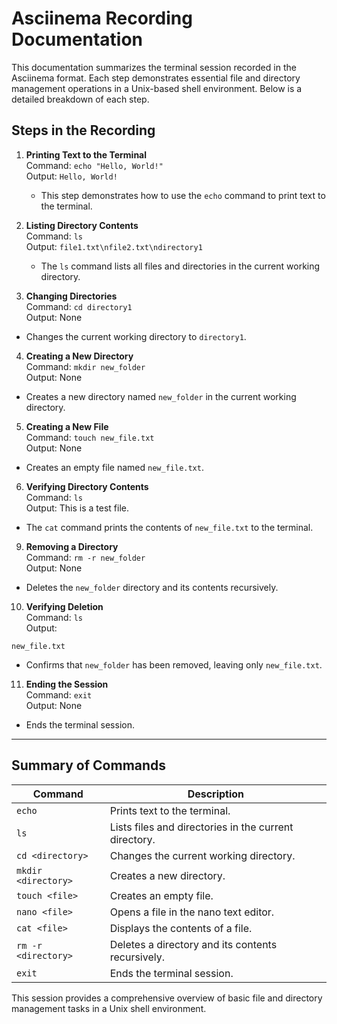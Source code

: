 # Asciinema Recording Documentation

This documentation summarizes the terminal session recorded in the Asciinema format. Each step demonstrates essential file and directory management operations in a Unix-based shell environment. Below is a detailed breakdown of each step.

## Steps in the Recording

1. **Printing Text to the Terminal**  
   Command: `echo "Hello, World!"`  
   Output: `Hello, World!`  
   - This step demonstrates how to use the `echo` command to print text to the terminal.

2. **Listing Directory Contents**  
   Command: `ls`  
   Output: `file1.txt\nfile2.txt\ndirectory1`
   - The `ls` command lists all files and directories in the current working directory.

3. **Changing Directories**  
Command: `cd directory1`  
Output: None  
- Changes the current working directory to `directory1`.

4. **Creating a New Directory**  
Command: `mkdir new_folder`  
Output: None  
- Creates a new directory named `new_folder` in the current working directory.

5. **Creating a New File**  
Command: `touch new_file.txt`  
Output: None  
- Creates an empty file named `new_file.txt`.

6. **Verifying Directory Contents**  
Command: `ls`  
Output: This is a test file.
- The `cat` command prints the contents of `new_file.txt` to the terminal.

9. **Removing a Directory**  
Command: `rm -r new_folder`  
Output: None  
- Deletes the `new_folder` directory and its contents recursively.

10. **Verifying Deletion**  
 Command: `ls`  
 Output:  
 ```
 new_file.txt
 ```
 - Confirms that `new_folder` has been removed, leaving only `new_file.txt`.

11. **Ending the Session**  
 Command: `exit`  
 Output: None  
 - Ends the terminal session.

---

## Summary of Commands

| Command             | Description                                                  |
|---------------------|--------------------------------------------------------------|
| `echo`              | Prints text to the terminal.                                 |
| `ls`                | Lists files and directories in the current directory.        |
| `cd <directory>`    | Changes the current working directory.                       |
| `mkdir <directory>` | Creates a new directory.                                     |
| `touch <file>`      | Creates an empty file.                                       |
| `nano <file>`       | Opens a file in the nano text editor.                        |
| `cat <file>`        | Displays the contents of a file.                             |
| `rm -r <directory>` | Deletes a directory and its contents recursively.            |
| `exit`              | Ends the terminal session.                                   |

This session provides a comprehensive overview of basic file and directory management tasks in a Unix shell environment.
